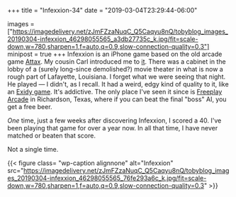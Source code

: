 +++
title = "Infexxion-34"
date = "2019-03-04T23:29:44-06:00"

images = ["https://imagedelivery.net/zJmFZzaNuqC_Q5Caqyu8nQ/tobyblog_images_20190304-infexxion_46298055565_a3db27735c_k.jpg/fit=scale-down,w=780,sharpen=1,f=auto,q=0.9,slow-connection-quality=0.3"]
minipost = true
+++
Infexxion is an iPhone game based on the old arcade game [Attax](https://en.wikipedia.org/wiki/Ataxx). My cousin Carl introduced me to [it](https://www.youtube.com/watch?v=L-CTpCD-CNc). There was a cabinet in the lobby of a (surely long-since demolished?) movie theater in what is now a rough part of Lafayette, Louisiana. I forget what we were seeing that night. He played — I didn't, as I recall. It had a weird, edgy kind of quality to it, like an [Exidy game](https://www.youtube.com/watch?v=giobpyH6FnY). It's addictive. The only place I've seen it since is [Freeplay Arcade](http://freeplayrichardson.com/) in Richardson, Texas, where if you can beat the final "boss" AI, you get a free beer. 

*One* time, just a few weeks after discovering Infexxion, I scored a 40. I've been playing that game for over a year now. In all that time, I have never matched or beaten that score.

Not a single time. 

{{< figure class= "wp-caption alignnone" alt="Infexxion" src="https://imagedelivery.net/zJmFZzaNuqC_Q5Caqyu8nQ/tobyblog_images_20190304-infexxion_46298055565_76fe293a6c_k.jpg/fit=scale-down,w=780,sharpen=1,f=auto,q=0.9,slow-connection-quality=0.3" >}}
